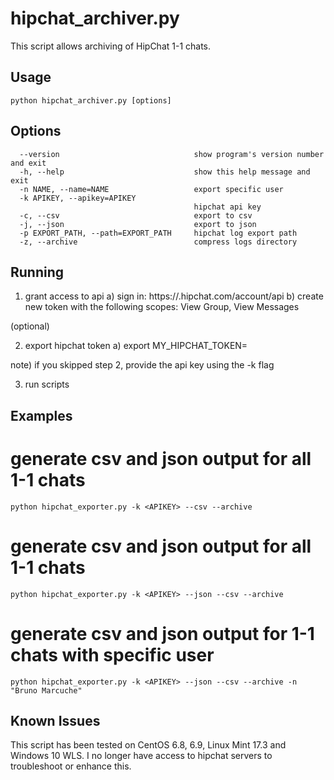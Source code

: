 hipchat_archiver.py
=================

This script allows archiving of HipChat 1-1 chats.

Usage 
------

```python hipchat_archiver.py [options]```

Options
------
```
  --version                              show program's version number and exit
  -h, --help                             show this help message and exit
  -n NAME, --name=NAME                   export specific user
  -k APIKEY, --apikey=APIKEY
                                         hipchat api key
  -c, --csv                              export to csv
  -j, --json                             export to json
  -p EXPORT_PATH, --path=EXPORT_PATH     hipchat log export path
  -z, --archive                          compress logs directory
```

Running
------

 1) grant access to api
 a) sign in: https://<yourcompany>.hipchat.com/account/api
 b) create new token with the following scopes:  View Group, View Messages

 (optional)

 2) export hipchat token
 a) export MY_HIPCHAT_TOKEN=<APIKEY>

 note) if you skipped step 2, provide the api key using the -k flag

 3) run scripts

Examples
------

 # generate csv and json output for all 1-1 chats
 ```python hipchat_exporter.py -k <APIKEY> --csv --archive```

 # generate csv and json output for all 1-1 chats
  ```python hipchat_exporter.py -k <APIKEY> --json --csv --archive```

 # generate csv and json output for 1-1 chats with specific user
  ```python hipchat_exporter.py -k <APIKEY> --json --csv --archive -n "Bruno Marcuche"```


Known Issues
--------

This script has been tested on CentOS 6.8, 6.9, Linux Mint 17.3 and Windows 10 WLS.
I no longer have access to hipchat servers to troubleshoot or enhance this.
